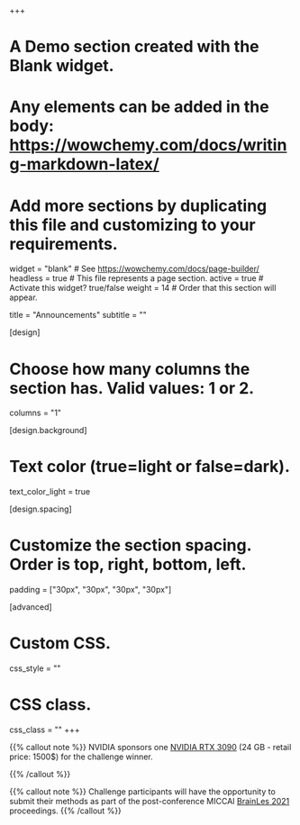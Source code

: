 +++
# A Demo section created with the Blank widget.
# Any elements can be added in the body: https://wowchemy.com/docs/writing-markdown-latex/
# Add more sections by duplicating this file and customizing to your requirements.

widget = "blank"  # See https://wowchemy.com/docs/page-builder/
headless = true  # This file represents a page section.
active = true  # Activate this widget? true/false
weight = 14  # Order that this section will appear.

title = "Announcements"
subtitle = ""

[design]
  # Choose how many columns the section has. Valid values: 1 or 2.
  columns = "1"

[design.background]
  # Text color (true=light or false=dark).
  text_color_light = true

[design.spacing]
  # Customize the section spacing. Order is top, right, bottom, left.
  padding = ["30px", "30px", "30px", "30px"]

[advanced]
 # Custom CSS. 
 css_style = ""
 
 # CSS class.
 css_class = ""
+++
 

{{% callout note %}}
NVIDIA sponsors one <a href="https://www.nvidia.com/en-us/geforce/graphics-cards/30-series/rtx-3090/" target="_blank"> NVIDIA RTX 3090</a> (24 GB - retail price: 1500$) for the challenge winner. </p>
{{% /callout %}}

{{% callout note %}}
Challenge participants will have the opportunity to submit their methods as part of the post-conference MICCAI <a href="http://www.brainlesion-workshop.org/" target="_blank"> BrainLes 2021 </a> proceedings.
{{% /callout %}}